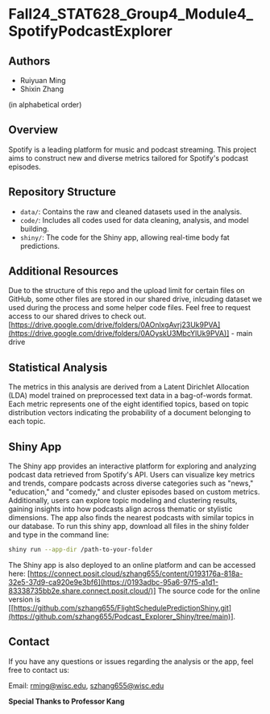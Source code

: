 # Fall24_STAT628_Group4_Module4_SpotifyPodcastExplorer

## Authors 
- Ruiyuan Ming 
- Shixin Zhang

(in alphabetical order) 


## Overview
Spotify is a leading platform for music and podcast streaming. This project aims to construct new and diverse metrics tailored for Spotify's podcast episodes. 



## Repository Structure
- `data/`: Contains the raw and cleaned datasets used in the analysis.
- `code/`: Includes all codes used for data cleaning, analysis, and model building.
- `shiny/`: The code for the Shiny app, allowing real-time body fat predictions.
  
## Additional Resources

Due to the structure of this repo and the upload limit for certain files on GitHub, some other files are stored in our shared drive, inlcuding dataset we used during the process and some helper code files. Feel free to request access to our shared drives to check out.
[https://drive.google.com/drive/folders/0AOnlxgAvrj23Uk9PVA](https://drive.google.com/drive/folders/0AOyskU3MbcYlUk9PVA)] - main drive



## Statistical Analysis
The metrics in this analysis are derived from a Latent Dirichlet Allocation (LDA) model trained on preprocessed text data in a bag-of-words format. Each metric represents one of the eight identified topics, based on topic distribution vectors indicating the probability of a document belonging to each topic. 

## Shiny App
The Shiny app provides an interactive platform for exploring and analyzing podcast data retrieved from Spotify's API. Users can visualize key metrics and trends, compare podcasts across diverse categories such as "news," "education," and "comedy," and cluster episodes based on custom metrics. Additionally, users can explore topic modeling and clustering results, gaining insights into how podcasts align across thematic or stylistic dimensions. The app also finds the nearest podcasts with similar topics in our database. To run this shiny app, download all files in the shiny folder and type in the command line:
  ```bash
  shiny run --app-dir /path-to-your-folder
  ```

The Shiny app is also deployed to an online platform and can be accessed here:
[https://connect.posit.cloud/szhang655/content/0193176a-818a-32e5-37d9-ca920e9e3bf6](https://0193adbc-95a6-97f5-a1d1-83338735bb2e.share.connect.posit.cloud/)]
The source code for the online version is [[https://github.com/szhang655/FlightSchedulePredictionShiny.git](https://github.com/szhang655/Podcast_Explorer_Shiny/tree/main)].


## Contact
If you have any questions or issues regarding the analysis or the app, feel free to contact us:

  Email: rming@wisc.edu, szhang655@wisc.edu

 
**Special Thanks to Professor Kang**

